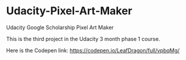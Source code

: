 # Udacity-Pixel-Art-Maker
Udacity Google Scholarship Pixel Art Maker

This is the third project in the Udacity 3 month phase 1 course.

Here is the Codepen link: https://codepen.io/LeafDragon/full/vpbqMg/
